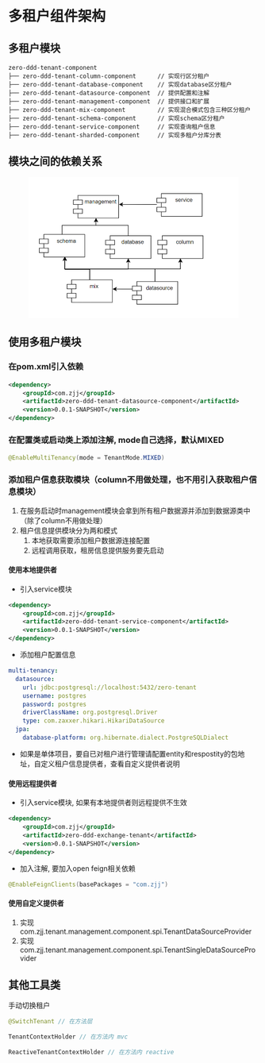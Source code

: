 # 多租户组件架构

## 多租户模块

```
zero-ddd-tenant-component
├── zero-ddd-tenant-column-component      // 实现行区分租户
├── zero-ddd-tenant-database-component    // 实现database区分租户
├── zero-ddd-tenant-datasource-component  // 提供配置和注解
├── zero-ddd-tenant-management-component  // 提供接口和扩展
├── zero-ddd-tenant-mix-component         // 实现混合模式包含三种区分租户
├── zero-ddd-tenant-schema-component      // 实现schema区分租户
├── zero-ddd-tenant-service-component     // 实现查询租户信息
├── zero-ddd-tenant-sharded-component     // 实现多租户分库分表
```

## 模块之间的依赖关系

<figure><img src="../.gitbook/assets/屏幕截图 2025-03-22 215457.png" alt=""><figcaption></figcaption></figure>

## 使用多租户模块

### 在pom.xml引入依赖

```xml
<dependency>
    <groupId>com.zjj</groupId>
    <artifactId>zero-ddd-tenant-datasource-component</artifactId>
    <version>0.0.1-SNAPSHOT</version>
</dependency>
```

### 在配置类或启动类上添加注解, mode自己选择，默认MIXED

```java
@EnableMultiTenancy(mode = TenantMode.MIXED)
```

### 添加租户信息获取模块（column不用做处理，也不用引入获取租户信息模块）

1. 在服务启动时management模块会拿到所有租户数据源并添加到数据源类中（除了column不用做处理）
2. 租户信息提供模块分为两和模式
   1. 本地获取需要添加租户数据源连接配置
   2. 远程调用获取，租房信息提供服务要先启动

#### 使用本地提供者

* 引入service模块

```xml
<dependency>
    <groupId>com.zjj</groupId>
    <artifactId>zero-ddd-tenant-service-component</artifactId>
    <version>0.0.1-SNAPSHOT</version>
</dependency>
```

* 添加租户配置信息

```yaml
multi-tenancy:
  datasource:
    url: jdbc:postgresql://localhost:5432/zero-tenant
    username: postgres
    password: postgres
    driverClassName: org.postgresql.Driver
    type: com.zaxxer.hikari.HikariDataSource
  jpa:
    database-platform: org.hibernate.dialect.PostgreSQLDialect
```

* 如果是单体项目，要自已对租户进行管理请配置entity和respostity的包地址，自定义租户信息提供者，查看自定义提供者说明

#### 使用远程提供者

* 引入service模块, 如果有本地提供者则远程提供不生效

```xml
<dependency>
    <groupId>com.zjj</groupId>
    <artifactId>zero-ddd-exchange-tenant</artifactId>
    <version>0.0.1-SNAPSHOT</version>
</dependency>
```

* 加入注解, 要加入open feign相关依赖

```java
@EnableFeignClients(basePackages = "com.zjj")
```

#### 使用自定义提供者

1. 实现com.zjj.tenant.management.component.spi.TenantDataSourceProvider
2. 实现com.zjj.tenant.management.component.spi.TenantSingleDataSourceProvider

## 其他工具类

手动切换租户

```java
@SwitchTenant // 在方法层
```

```java
TenantContextHolder // 在方法内 mvc
```

```java
ReactiveTenantContextHolder // 在方法内 reactive
```
